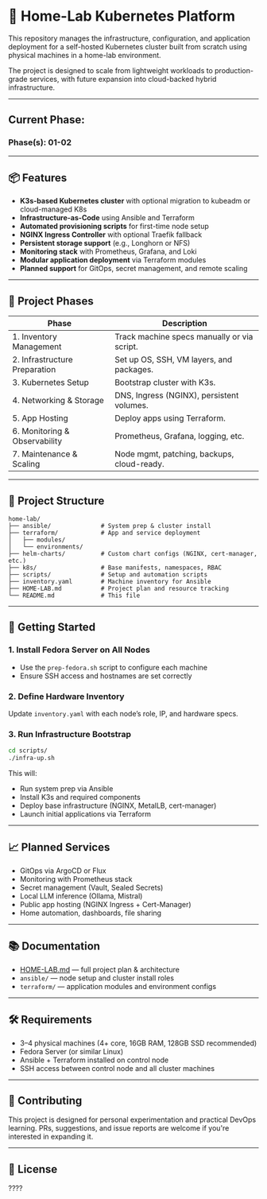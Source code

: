 # 🏡 Home-Lab Kubernetes Platform

This repository manages the infrastructure, configuration, and application deployment for a self-hosted Kubernetes cluster built from scratch using physical machines in a home-lab environment.

The project is designed to scale from lightweight workloads to production-grade services, with future expansion into cloud-backed hybrid infrastructure.

---

## Current Phase:
### Phase(s): 01-02

---

## 📦 Features

- **K3s-based Kubernetes cluster** with optional migration to kubeadm or cloud-managed K8s
- **Infrastructure-as-Code** using Ansible and Terraform
- **Automated provisioning scripts** for first-time node setup
- **NGINX Ingress Controller** with optional Traefik fallback
- **Persistent storage support** (e.g., Longhorn or NFS)
- **Monitoring stack** with Prometheus, Grafana, and Loki
- **Modular application deployment** via Terraform modules
- **Planned support** for GitOps, secret management, and remote scaling

---

## 🔁 Project Phases

| Phase | Description |
|-------|-------------|
| 1. Inventory Management       | Track machine specs manually or via script. |
| 2. Infrastructure Preparation | Set up OS, SSH, VM layers, and packages. |
| 3. Kubernetes Setup           | Bootstrap cluster with K3s. |
| 4. Networking & Storage       | DNS, Ingress (NGINX), persistent volumes. |
| 5. App Hosting                | Deploy apps using Terraform. |
| 6. Monitoring & Observability | Prometheus, Grafana, logging, etc. |
| 7. Maintenance & Scaling      | Node mgmt, patching, backups, cloud-ready. |

---

## 🧱 Project Structure

```
home-lab/
├── ansible/              # System prep & cluster install
├── terraform/            # App and service deployment
│   ├── modules/
│   └── environments/
├── helm-charts/          # Custom chart configs (NGINX, cert-manager, etc.)
├── k8s/                  # Base manifests, namespaces, RBAC
├── scripts/              # Setup and automation scripts
├── inventory.yaml        # Machine inventory for Ansible
├── HOME-LAB.md           # Project plan and resource tracking
└── README.md             # This file
```

---

## 🚀 Getting Started

### 1. Install Fedora Server on All Nodes
- Use the `prep-fedora.sh` script to configure each machine
- Ensure SSH access and hostnames are set correctly

### 2. Define Hardware Inventory
Update `inventory.yaml` with each node’s role, IP, and hardware specs.

### 3. Run Infrastructure Bootstrap

```bash
cd scripts/
./infra-up.sh
```

This will:
- Run system prep via Ansible
- Install K3s and required components
- Deploy base infrastructure (NGINX, MetalLB, cert-manager)
- Launch initial applications via Terraform

---

## 📈 Planned Services

- GitOps via ArgoCD or Flux
- Monitoring with Prometheus stack
- Secret management (Vault, Sealed Secrets)
- Local LLM inference (Ollama, Mistral)
- Public app hosting (NGINX Ingress + Cert-Manager)
- Home automation, dashboards, file sharing

---

## 📚 Documentation

- [HOME-LAB.md](./HOME-LAB.md) — full project plan & architecture
- `ansible/` — node setup and cluster install roles
- `terraform/` — application modules and environment configs

---

## 🛠️ Requirements

- 3–4 physical machines (4+ core, 16GB RAM, 128GB SSD recommended)
- Fedora Server (or similar Linux)
- Ansible + Terraform installed on control node
- SSH access between control node and all cluster machines

---

## 🤝 Contributing

This project is designed for personal experimentation and practical DevOps learning. PRs, suggestions, and issue reports are welcome if you're interested in expanding it.

---

## 📜 License

????
